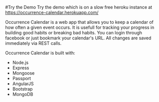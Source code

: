 #Try the Demo
Try the demo which is on a slow free heroku instance at https://occurrence-calendar.herokuapp.com/

Occurrence Calendar is a web app that allows you to keep a calendar of how often a given event occurs. It is usefull for tracking your progress in building good habits or breaking bad habits. You can login through facebook or just bookmark your calendar's URL. All changes are saved immediately via REST calls.

Occurrence Calendar is built with:
* Node.js
* Express
* Mongoose
* Passport
* AngularJS
* Bootstrap
* MongoDB


